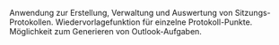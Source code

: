 Anwendung zur Erstellung, Verwaltung und Auswertung von Sitzungs-Protokollen.
Wiedervorlagefunktion für einzelne Protokoll-Punkte.
Möglichkeit zum Generieren von Outlook-Aufgaben.